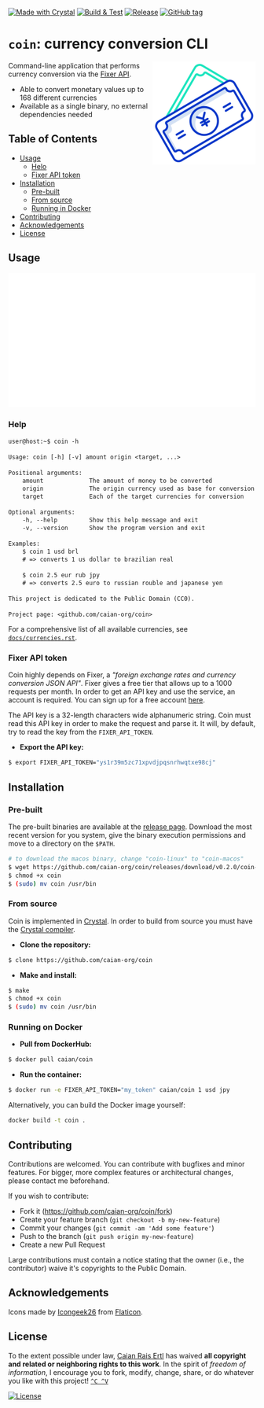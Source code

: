 [![Made with Crystal][crystal-shield]][crystal-url]
[![Build & Test][gh-bnt-shield]][gh-bnt-url]
[![Release][gh-release-shield]][gh-release-url]
[![GitHub tag][tag-shield]][tag-url]

# `coin`: currency conversion CLI

<img src="docs/logo.svg" height="210px" align="right"/>

Command-line application that performs currency conversion via the
[Fixer API](https://fixer.io).

- Able to convert monetary values up to 168 different currencies
- Available as a single binary, no external dependencies needed

[crystal-shield]: https://img.shields.io/badge/Made%20with-Crystal-1f425f.svg?style=flat-square&logo=crystal&logoColor=FFF
[crystal-url]: https://crystal-lang.org/

[gh-bnt-shield]: https://img.shields.io/github/workflow/status/caian-org/coin/build-and-test?label=build%20%26%20test&logo=github&style=flat-square
[gh-bnt-url]: https://github.com/caian-org/coin/actions/workflows/build-and-test.yml

[gh-release-shield]: https://img.shields.io/github/workflow/status/caian-org/coin/release?label=release&logo=github&style=flat-square
[gh-release-url]: https://github.com/caian-org/coin/actions/workflows/release.yml

[tag-shield]: https://img.shields.io/github/tag/caian-org/coin.svg?logo=git&logoColor=FFF&style=flat-square
[tag-url]: https://github.com/caian-org/coin/releases


## Table of Contents

- [Usage](#usage)
    - [Helo](#help)
    - [Fixer API token](#fixer-api-token)
- [Installation](#installation)
    - [Pre-built](#pre-built)
    - [From source](#from-source)
    - [Running in Docker](#running-in-docker)
- [Contributing](#contributing)
- [Acknowledgements](#acknowledgements)
- [License](#license)


## Usage

<p align="center"

![example](docs/cli.svg)
></p>


### Help

```
user@host:~$ coin -h

Usage: coin [-h] [-v] amount origin <target, ...>

Positional arguments:
    amount             The amount of money to be converted
    origin             The origin currency used as base for conversion
    target             Each of the target currencies for conversion

Optional arguments:
    -h, --help         Show this help message and exit
    -v, --version      Show the program version and exit

Examples:
    $ coin 1 usd brl
    # => converts 1 us dollar to brazilian real

    $ coin 2.5 eur rub jpy
    # => converts 2.5 euro to russian rouble and japanese yen

This project is dedicated to the Public Domain (CC0).

Project page: <github.com/caian-org/coin>
```

For a comprehensive list of all available currencies, see
[`docs/currencies.rst`](docs/currencies.rst).

### Fixer API token

Coin highly depends on Fixer, a _"foreign exchange rates and currency conversion
JSON API"_. Fixer gives a free tier that allows up to a 1000 requests per month.
In order to get an API key and use the service, an account is required. You can
sign up for a free account [here](https://fixer.io/signup/free).

The API key is a 32-length characters wide alphanumeric string. Coin must read
this API key in order to make the request and parse it. It will, by default,
try to read the key from the `FIXER_API_TOKEN`.

- __Export the API key:__

```sh
$ export FIXER_API_TOKEN="ys1r39m5zc71xpvdjpqsnrhwqtxe98cj"
```


## Installation

### Pre-built

The pre-built binaries are available at the [release page](https://github.com/caian-org/coin/releases).
Download the most recent version for you system, give the binary execution
permissions and move to a directory on the `$PATH`.

```sh
# to download the macos binary, change "coin-linux" to "coin-macos"
$ wget https://github.com/caian-org/coin/releases/download/v0.2.0/coin-linux -O coin
$ chmod +x coin
$ (sudo) mv coin /usr/bin
```

### From source

Coin is implemented in [Crystal](https://crystal-lang.org). In order to build
from source you must have the [Crystal compiler](https://crystal-lang.org/reference/installation).

- __Clone the repository:__

```sh
$ clone https://github.com/caian-org/coin
```

- __Make and install:__

```sh
$ make
$ chmod +x coin
$ (sudo) mv coin /usr/bin
```

### Running on Docker

- __Pull from DockerHub:__

```sh
$ docker pull caian/coin
```

- __Run the container:__

```sh
$ docker run -e FIXER_API_TOKEN="my_token" caian/coin 1 usd jpy
```

Alternatively, you can build the Docker image yourself:

```sh
docker build -t coin .
```


## Contributing

Contributions are welcomed. You can contribute with bugfixes and minor
features. For bigger, more complex features or architectural changes, please
contact me beforehand.

If you wish to contribute:

- Fork it (https://github.com/caian-org/coin/fork)
- Create your feature branch (`git checkout -b my-new-feature`)
- Commit your changes (`git commit -am 'Add some feature'`)
- Push to the branch (`git push origin my-new-feature`)
- Create a new Pull Request

Large contributions must contain a notice stating that the owner (i.e., the
contributor) waive it's copyrights to the Public Domain.


## Acknowledgements

Icons made by [Icongeek26][icongeek] from [Flaticon][flaticon].

[icongeek]: https://www.flaticon.com/authors/icongeek26
[flaticon]: https://www.flaticon.com
[cc3]: http://creativecommons.org/licenses/by/3.0


## License

To the extent possible under law, [Caian Rais Ertl][me] has waived __all
copyright and related or neighboring rights to this work__. In the spirit of
_freedom of information_, I encourage you to fork, modify, change, share, or do
whatever you like with this project! [`^C ^V`][kopimi]

[![License][cc-shield]][cc-url]

[me]: https://github.com/caiertl
[cc-shield]: https://forthebadge.com/images/badges/cc-0.svg
[cc-url]: http://creativecommons.org/publicdomain/zero/1.0

[kopimi]: https://kopimi.com
